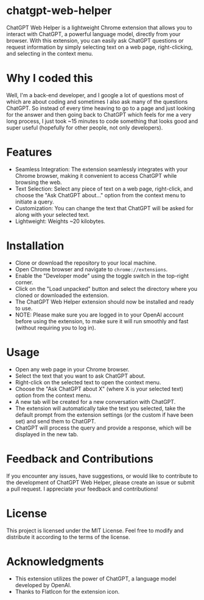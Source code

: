 # chatgpt-web-helper
ChatGPT Web Helper is a lightweight Chrome extension that allows you to interact with ChatGPT, a powerful language model, directly from your browser. With this extension, you can easily ask ChatGPT questions or request information by simply selecting text on a web page, right-clicking, and selecting in the context menu.

# Why I coded this
Well, I'm a back-end developer, and I google a lot of questions most of which are about coding and sometimes I also ask many of the questions ChatGPT. So instead of every time heaving to go to a page and just looking for the answer and then going back to ChatGPT which feels for me a very long process, I just took ~15 minutes to code something that looks good and super useful (hopefully for other people, not only developers).

# Features
- Seamless Integration: The extension seamlessly integrates with your Chrome browser, making it convenient to access ChatGPT while browsing the web.
- Text Selection: Select any piece of text on a web page, right-click, and choose the "Ask ChatGPT about..." option from the context menu to initiate a query.
- Customization: You can change the text that ChatGPT will be asked for along with your selected text.
- Lightweight: Weights ~20 kilobytes.

# Installation
- Clone or download the repository to your local machine.
- Open Chrome browser and navigate to `chrome://extensions`.
- Enable the "Developer mode" using the toggle switch in the top-right corner.
- Click on the "Load unpacked" button and select the directory where you cloned or downloaded the extension.
- The ChatGPT Web Helper extension should now be installed and ready to use.
- NOTE: Please make sure you are logged in to your OpenAI account before using the extension, to make sure it will run smoothly and fast (without requiring you to log in).

# Usage
- Open any web page in your Chrome browser.
- Select the text that you want to ask ChatGPT about.
- Right-click on the selected text to open the context menu.
- Choose the "Ask ChatGPT about X" (where X is your selected text) option from the context menu.
- A new tab will be created for a new conversation with ChatGPT.
- The extension will automatically take the text you selected, take the default prompt from the extension settings (or the custom if have been set) and send them to ChatGPT.
- ChatGPT will process the query and provide a response, which will be displayed in the new tab.

# Feedback and Contributions
If you encounter any issues, have suggestions, or would like to contribute to the development of ChatGPT Web Helper, please create an issue or submit a pull request. I appreciate your feedback and contributions!

# License
This project is licensed under the MIT License. Feel free to modify and distribute it according to the terms of the license.

# Acknowledgments
- This extension utilizes the power of ChatGPT, a language model developed by OpenAI.
- Thanks to FlatIcon for the extension icon.
